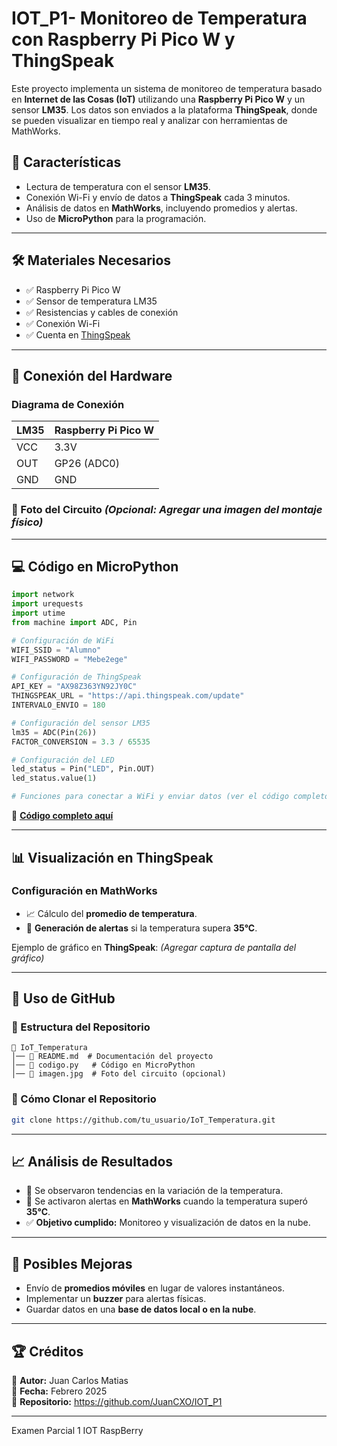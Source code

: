 # IOT_P1- Monitoreo de Temperatura con Raspberry Pi Pico W y ThingSpeak

Este proyecto implementa un sistema de monitoreo de temperatura basado en **Internet de las Cosas (IoT)** utilizando una **Raspberry Pi Pico W** y un sensor **LM35**. Los datos son enviados a la plataforma **ThingSpeak**, donde se pueden visualizar en tiempo real y analizar con herramientas de MathWorks.

## 🚀 Características
- Lectura de temperatura con el sensor **LM35**.
- Conexión Wi-Fi y envío de datos a **ThingSpeak** cada 3 minutos.
- Análisis de datos en **MathWorks**, incluyendo promedios y alertas.
- Uso de **MicroPython** para la programación.

---

## 🛠️ Materiales Necesarios
- ✅ Raspberry Pi Pico W
- ✅ Sensor de temperatura LM35
- ✅ Resistencias y cables de conexión
- ✅ Conexión Wi-Fi
- ✅ Cuenta en [ThingSpeak](https://thingspeak.com/)

---

## 📡 Conexión del Hardware
### Diagrama de Conexión
| LM35 | Raspberry Pi Pico W |
|------|---------------------|
| VCC  | 3.3V               |
| OUT  | GP26 (ADC0)        |
| GND  | GND                |

### 📸 Foto del Circuito *(Opcional: Agregar una imagen del montaje físico)*

---

## 💻 Código en MicroPython
```python
import network
import urequests
import utime
from machine import ADC, Pin

# Configuración de WiFi
WIFI_SSID = "Alumno"
WIFI_PASSWORD = "Mebe2ege"

# Configuración de ThingSpeak
API_KEY = "AX98Z363YN92JY0C"
THINGSPEAK_URL = "https://api.thingspeak.com/update"
INTERVALO_ENVIO = 180

# Configuración del sensor LM35
lm35 = ADC(Pin(26))
FACTOR_CONVERSION = 3.3 / 65535

# Configuración del LED
led_status = Pin("LED", Pin.OUT)
led_status.value(1)

# Funciones para conectar a WiFi y enviar datos (ver el código completo en el repositorio)
```
📌 **[Código completo aquí](codigo.py)**

---

## 📊 Visualización en ThingSpeak
### Configuración en MathWorks
- 📈 Cálculo del **promedio de temperatura**.
- 🚨 **Generación de alertas** si la temperatura supera **35°C**.

Ejemplo de gráfico en **ThingSpeak**:
*(Agregar captura de pantalla del gráfico)*

---

## 🔄 Uso de GitHub
### 📂 Estructura del Repositorio
```
📁 IoT_Temperatura
│── 📄 README.md  # Documentación del proyecto
│── 📄 codigo.py   # Código en MicroPython
│── 📸 imagen.jpg  # Foto del circuito (opcional)
```
### 📝 Cómo Clonar el Repositorio
```bash
git clone https://github.com/tu_usuario/IoT_Temperatura.git
```

---

## 📈 Análisis de Resultados
- 📌 Se observaron tendencias en la variación de la temperatura.
- 🚨 Se activaron alertas en **MathWorks** cuando la temperatura superó **35°C**.
- ✅ **Objetivo cumplido:** Monitoreo y visualización de datos en la nube.

---

## 🔮 Posibles Mejoras
- Envío de **promedios móviles** en lugar de valores instantáneos.
- Implementar un **buzzer** para alertas físicas.
- Guardar datos en una **base de datos local o en la nube**.

---

## 🏆 Créditos
📌 **Autor:** Juan Carlos Matias  
📅 **Fecha:** Febrero 2025  
📂 **Repositorio:** https://github.com/JuanCXO/IOT_P1

---



Examen Parcial 1 IOT RaspBerry
